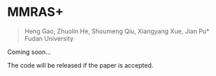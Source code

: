 # MMRAS+

> Heng Gao, Zhuolin He, Shoumeng Qiu, Xiangyang Xue, Jian Pu*  
> Fudan University  

Coming soon...

The code will be released if the paper is accepted.
